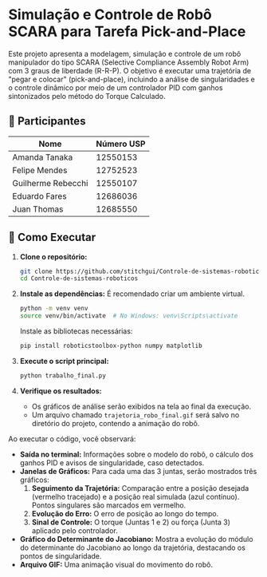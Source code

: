 # Simulação e Controle de Robô SCARA para Tarefa Pick-and-Place

Este projeto apresenta a modelagem, simulação e controle de um robô manipulador do tipo SCARA (Selective Compliance Assembly Robot Arm) com 3 graus de liberdade (R-R-P). O objetivo é executar uma trajetória de "pegar e colocar" (pick-and-place), incluindo a análise de singularidades e o controle dinâmico por meio de um controlador PID com ganhos sintonizados pelo método do Torque Calculado.

## 👥 Participantes

| Nome                | Número USP |
| ------------------- | ---------- |
| Amanda Tanaka       | 12550153   |
| Felipe Mendes       | 12752523   |
| Guilherme Rebecchi  | 12550107   |
| Eduardo Fares       | 12686036   |
| Juan Thomas         | 12685550   |

## 🚀 Como Executar

1.  **Clone o repositório:**
    ```bash
    git clone https://github.com/stitchgui/Controle-de-sistemas-roboticos.git
    cd Controle-de-sistemas-roboticos
    ```

2.  **Instale as dependências:**
    É recomendado criar um ambiente virtual.
    ```bash
    python -m venv venv
    source venv/bin/activate  # No Windows: venv\Scripts\activate
    ```
    Instale as bibliotecas necessárias:
    ```bash
    pip install roboticstoolbox-python numpy matplotlib
    ```

3.  **Execute o script principal:**
    ```bash
    python trabalho_final.py
    ```

4.  **Verifique os resultados:**
    -   Os gráficos de análise serão exibidos na tela ao final da execução.
    -   Um arquivo chamado `trajetoria_robo_final.gif` será salvo no diretório do projeto, contendo a animação do robô.

Ao executar o código, você observará:

-   **Saída no terminal:** Informações sobre o modelo do robô, o cálculo dos ganhos PID e avisos de singularidade, caso detectados.
-   **Janelas de Gráficos:** Para cada uma das 3 juntas, serão mostrados três gráficos:
    1.  **Seguimento da Trajetória:** Comparação entre a posição desejada (vermelho tracejado) e a posição real simulada (azul contínuo). Pontos singulares são marcados em vermelho.
    2.  **Evolução do Erro:** O erro de posição ao longo do tempo.
    3.  **Sinal de Controle:** O torque (Juntas 1 e 2) ou força (Junta 3) aplicado pelo controlador.
-   **Gráfico do Determinante do Jacobiano:** Mostra a evolução do módulo do determinante do Jacobiano ao longo da trajetória, destacando os pontos de singularidade.
-   **Arquivo GIF:** Uma animação visual do movimento do robô.
